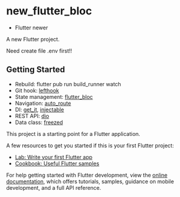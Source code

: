 # new_flutter_bloc

- Flutter newer

A new Flutter project.

Need create file .env first!!

## Getting Started

- Rebuild: flutter pub run build_runner watch
- Git hook: [lefthook](https://github.com/evilmartians/lefthook)
- State management: [flutter_bloc](https://pub.dev/packages/flutter_bloc)
- Navigation: [auto_route](https://pub.dev/packages/auto_route)
- DI: [get_it](https://pub.dev/packages/get_it), [injectable](https://pub.dev/packages/injectable)
- REST API: [dio](https://pub.dev/packages/dio)
- Data class: [freezed](https://pub.dev/packages/freezed)

This project is a starting point for a Flutter application.

A few resources to get you started if this is your first Flutter project:

- [Lab: Write your first Flutter app](https://docs.flutter.dev/get-started/codelab)
- [Cookbook: Useful Flutter samples](https://docs.flutter.dev/cookbook)

For help getting started with Flutter development, view the
[online documentation](https://docs.flutter.dev/), which offers tutorials,
samples, guidance on mobile development, and a full API reference.
